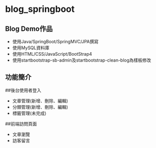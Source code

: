 # blog_springboot

## Blog Demo作品

- 使用Java/SpringBoot/SpringMVC/JPA撰寫
- 使用MySQL資料庫
- 使用HTML/CSS/JavaScript/BootStrap4
- 使用startbootstrap-sb-admin及startbootstrap-clean-blog為樣板修改

## 功能簡介

##後台使用者登入
- 文章管理(新增、刪除、編輯)
- 分類管理(新增、刪除、編輯)
- 標籤管理(未完成)

##前端訪問頁面
- 文章瀏覽
- 訪客留言




